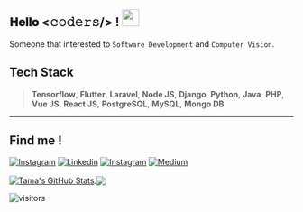 <h2>𝐇𝐞𝐥𝐥𝐨 <𝚌𝚘𝚍𝚎𝚛𝚜/> ! <img src="https://emojis.slackmojis.com/emojis/images/1531849430/4246/blob-sunglasses.gif?1531849430" width="30"/></h2> 

Someone that interested to `Software Development` and `Computer Vision`. 

## Tech Stack
> **Tensorflow**, **Flutter**, **Laravel**, **Node JS**, **Django**, **Python**, **Java**, **PHP**, **Vue JS**, **React JS**, **PostgreSQL**, **MySQL**, **Mongo DB**

------------
## Find me !

[![Instagram](https://img.shields.io/badge/-@pratamays-E10098?style=flat-square&labelColor=gray&logo=instagram&logoColor=white&link=https://instagram.com/pratamays/)](https://instagram.com/pratamays/)
[![Linkedin](https://img.shields.io/badge/-pratamays-blue?style=flat-square&labelColor=gray&logo=Linkedin&logoColor=white&link=https://www.linkedin.com/in/pratamays/)](https://www.linkedin.com/in/pratamays/)
[![Instagram](https://img.shields.io/badge/-evanezcent.github.io-F9A03C?style=flat-square&labelColor=gray&logo=internet-explorer&logoColor=white&link=https://evanezcent.github.io/)](http://evanezcent.github.io/)
[![Medium](https://img.shields.io/badge/-pratamays-000000?style=flat-square&labelColor=gray&logo=medium&logoColor=white&link=https://pratamays.medium.com/)](http://evanezcent.github.io/)


<a href="https://github.com/evanezcent/evanezcent">
  <img align="center" src="https://github-readme-stats.vercel.app/api?username=evanezcent&show_icons=true&line_height=27&count_private=true&title_color=ffffff&text_color=c9cacc&icon_color=2bbc8a&bg_color=1d1f21" alt="Tama's GitHub Stats" />
</a>
<a href="https://github.com/evanezcent/evanezcent">
  <img align="center" src="https://github-readme-stats.vercel.app/api/top-langs/?username=evanezcent&hide=java,html&title_color=ffffff&text_color=c9cacc&icon_color=2bbc8a&bg_color=1d1f21" />
</a>

![visitors](https://visitor-badge.laobi.icu/badge?page_id=evanezcent.evanezcent&bg_color=1d1f21)

